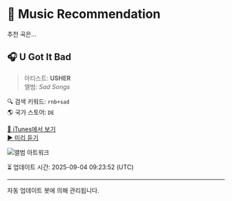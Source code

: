 
# 🎵 Music Recommendation

추천 곡은...

## 🎧 U Got It Bad  
> 아티스트: **USHER**  
> 앨범: _Sad Songs_  

🔍 검색 키워드: `rnb+sad`  
🌎 국가 스토어: `DE`

[🔗 iTunes에서 보기](https://music.apple.com/de/album/u-got-it-bad/904438715?i=904438829&uo=4)  
[▶️ 미리 듣기](https://audio-ssl.itunes.apple.com/itunes-assets/AudioPreview126/v4/ed/2d/f2/ed2df2be-e532-1fc7-9d06-c51eeb304783/mzaf_11887216637140818507.plus.aac.p.m4a)

![앨범 아트워크](https://is1-ssl.mzstatic.com/image/thumb/Music126/v4/06/dd/3c/06dd3cb9-882f-7e81-d0b6-c009d65adc2f/886444772556.jpg/100x100bb.jpg)

⏳ 업데이트 시간: 2025-09-04 09:23:52 (UTC)

---
자동 업데이트 봇에 의해 관리됩니다.
